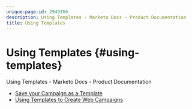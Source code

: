 ```yaml
---
unique-page-id: 2949166
description: Using Templates - Marketo Docs - Product Documentation
title: Using Templates
---
```


# Using Templates {#using-templates}

Using Templates - Marketo Docs - Product Documentation

* [Save your Campaign as a Template](using-templates/save-your-campaign-as-a-template.md)
* [Using Templates to Create Web Campaigns](using-templates/using-templates-to-create-web-campaigns.md)


